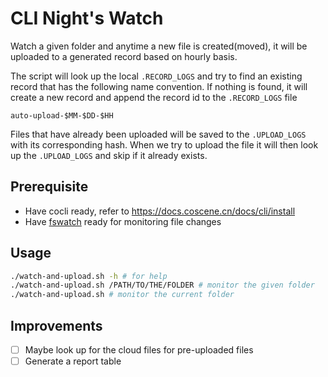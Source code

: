 # CLI Night's Watch

Watch a given folder and anytime a new file is created(moved), it will be uploaded to a generated record based on hourly basis.

The script will look up the local `.RECORD_LOGS` and try to find an existing record that has the following name convention. If nothing is found, it will
create a new record and append the record id to the `.RECORD_LOGS` file

```text
auto-upload-$MM-$DD-$HH
```

Files that have already been uploaded will be saved to the `.UPLOAD_LOGS` with its corresponding hash. When we try to upload the file it will then
look up the `.UPLOAD_LOGS` and skip if it already exists.

## Prerequisite

- Have cocli ready, refer to https://docs.coscene.cn/docs/cli/install
- Have [fswatch](https://github.com/emcrisostomo/fswatch) ready for monitoring file changes

## Usage

```bash
./watch-and-upload.sh -h # for help
./watch-and-upload.sh /PATH/TO/THE/FOLDER # monitor the given folder
./watch-and-upload.sh # monitor the current folder
```

## Improvements

- [ ] Maybe look up for the cloud files for pre-uploaded files
- [ ] Generate a report table
